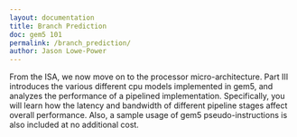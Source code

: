 ```yaml
---
layout: documentation
title: Branch Prediction
doc: gem5 101
permalink: /branch_prediction/
author: Jason Lowe-Power
---
```


From the ISA, we now move on to the processor micro-architecture. Part
III introduces the various different cpu models implemented in gem5, and
analyzes the performance of a pipelined implementation. Specifically,
you will learn how the latency and bandwidth of different pipeline
stages affect overall performance. Also, a sample usage of gem5
pseudo-instructions is also included at no additional cost.

